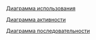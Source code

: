 [Диаграмма использования](https://github.com/ArtemTereshkovich/LectureNoteSharing/blob/master/Documents/SystemDesign/UseCase/UseCase.md)

[Диаграмма активности](https://github.com/ArtemTereshkovich/LectureNoteSharing/blob/master/Documents/SystemDesign/Activities/Activities.md)

[Диаграмма последовательности](https://github.com/ArtemTereshkovich/LectureNoteSharing/blob/master/Documents/SystemDesign/Sequences/Sequence.md)
